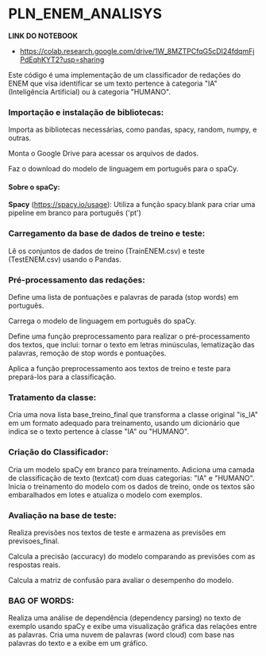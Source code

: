 # PLN_ENEM_ANALISYS
**LINK DO NOTEBOOK**
 - https://colab.research.google.com/drive/1W_8MZTPCfqG5cDI24fdqmFjPdEqhKYT2?usp=sharing

Este código é uma implementação de um classificador de redações do ENEM que visa identificar se um texto pertence à categoria "IA" (Inteligência Artificial) ou à categoria "HUMANO".

### Importação e instalação de bibliotecas:

Importa as bibliotecas necessárias, como pandas, spacy, random, numpy, e outras.

Monta o Google Drive para acessar os arquivos de dados.

Faz o download do modelo de linguagem em português para o spaCy.
#### Sobre o spaCy:

**Spacy** (https://spacy.io/usage): Utiliza a função spacy.blank para criar uma pipeline em branco para português ('pt')



### Carregamento da base de dados de treino e teste:
Lê os conjuntos de dados de treino (TrainENEM.csv) e teste (TestENEM.csv) usando o Pandas.

### Pré-processamento das redações:
Define uma lista de pontuações e palavras de parada (stop words) em português.

Carrega o modelo de linguagem em português do spaCy.

Define uma função preprocessamento para realizar o pré-processamento dos textos, que inclui: 
tornar o texto em letras minúsculas, 
lematização das palavras, 
remoção de stop words e pontuações.

Aplica a função preprocessamento aos textos de treino e teste para prepará-los para a classificação.

### Tratamento da classe:
Cria uma nova lista base_treino_final que transforma a classe original "is_IA" em um formato adequado para treinamento, usando um dicionário que indica se o texto pertence à classe "IA" ou "HUMANO".

### Criação do Classificador:
Cria um modelo spaCy em branco para treinamento.
Adiciona uma camada de classificação de texto (textcat) com duas categorias: "IA" e "HUMANO".
Inicia o treinamento do modelo com os dados de treino, onde os textos são embaralhados em lotes e atualiza o modelo com exemplos.

### Avaliação na base de teste:
Realiza previsões nos textos de teste e armazena as previsões em previsoes_final.

Calcula a precisão (accuracy) do modelo comparando as previsões com as respostas reais.

Calcula a matriz de confusão para avaliar o desempenho do modelo.

### BAG OF WORDS:
Realiza uma análise de dependência (dependency parsing) no texto de exemplo usando spaCy e exibe uma visualização gráfica das relações entre as palavras.
Cria uma nuvem de palavras (word cloud) com base nas palavras do texto e a exibe em um gráfico.
